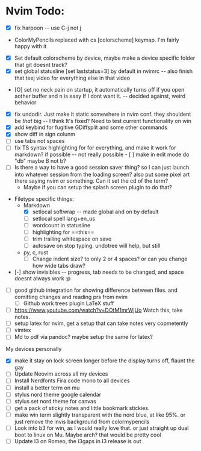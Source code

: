 # Nvim Todo:

- [X] fix harpoon -- use C-j not <leader>j
- ColorMyPencils replaced with <leader>cs [colorscheme] keymap. I'm fairly happy with it
- [X] Set default colorscheme by device, maybe make a device specific folder that git doesnt track?
- [X] set global statusline [set laststatus=3] by default in nvimrc -- also finish that teej video for everything else in that video
- [O] set no neck pain on startup, it automatically turns off if you open aother buffer and <leader>n is easy If I dont want it. -- decided against, weird behavior
- [X] fix undodir. Just make it static somewhere in nvim conf. they shouldent be *that* big -- I think It's fixed? Need to test current functionality on win
- [X] add keybind for fugitive GDiffsplit and some other commands
- [X] show diff in sign colunm
- [ ] use tabs not spaces
- [ ] fix TS syntax highlighting for for everything, and make it work for markdown? if possible
-- not really possible - [ ] make <C-backspace> in edit mode do "<C-o>db" maybe B not b?
- [ ] Is there a way to have a good session saver thing? so I can just launch into whatever session from the loading screen? also put some pixel art there saying nvim or something. Can it set the cd of the term?
    - Maybe if you can setup the splash screen plugin to do that?
- Filetype specific things:
    - Markdown
        - [X] setlocal softwrap -- made global and on by default
        - [ ] setlocal spell lang+en_us
        - [ ] wordcount in statusline
        - [ ] highlighting for ==this==
        - [ ] trim trailing whitespace on save
        - [ ] autosave on stop typing. undotree will help, but still
    - py, c, rust
        - [ ] Change indent size? to only 2 or 4 spaces? or can you change how wide tabs draw?
- [-] show invisibles -- progress, tab needs to be changed, and space doesnt always work :p
- [ ] good github integration for showing difference between files. and comitting changes and reading prs from nvim
    - [ ] Github work trees plugin
LaTeX stuff
- [ ] https://www.youtube.com/watch?v=DOtM1mrWjUo Watch this, take notes.
- [ ] setup latex for nvim, get a setup that can take notes very copmetently
- [ ] vimtex
- [ ] Md to pdf via pandoc? maybe setup the same for latex?

My devices personally
- [X] make it stay on lock screen longer before the display turns off, flaunt the gay
- [ ] Update Neovim across all my devices
- [ ] Install Nerdfonts Fira code mono to all devices
- [ ] install a better term on mu
- [ ] stylus nord theme google calendar
- [ ] stylus set nord theme for canvas
- [ ] get a pack of sticky notes and little bookmark stickies.
- [ ] make win term slightly transparent with the nord blue, at like 95%. or just remove the invis background from colormypencils
- [ ] Look into b3 for win, as I would really love that. or just straight up dual boot to linux on Mu. Maybe arch? that would be pretty cool
- [ ] Update I3 on Romeo, the i3gaps in I3 release is out
